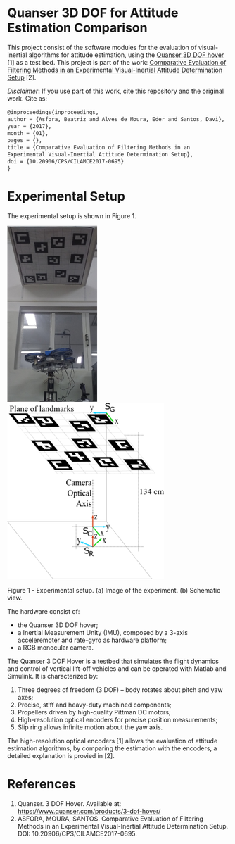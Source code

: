 # Quanser 3D DOF for Attitude Estimation Comparison

This project consist of the software modules for the evaluation of visual-inertial algorithms for attitude estimation, using the [Quanser 3D DOF hover](https://www.quanser.com/products/3-dof-hover/) [1] as a test bed. This project is part of the work: [Comparative Evaluation of Filtering Methods in an Experimental Visual-Inertial Attitude Determination Setup](https://www.researchgate.net/publication/321505855_Comparative_Evaluation_of_Filtering_Methods_in_an_Experimental_Visual-Inertial_Attitude_Determination_Setup) [2]. 

*Disclaimer*: If you use part of this work, cite this repository and the original work. Cite as:

```
@inproceedings{inproceedings,
author = {Asfora, Beatriz and Alves de Moura, Eder and Santos, Davi},
year = {2017},
month = {01},
pages = {},
title = {Comparative Evaluation of Filtering Methods in an Experimental Visual-Inertial Attitude Determination Setup},
doi = {10.20906/CPS/CILAMCE2017-0695}
}
```

# Experimental Setup

The experimental setup is shown in Figure 1. 

<p> <img src="imgs/Setup.jpg" height="400"> &nbsp;  &nbsp; &nbsp;  &nbsp;  <img src="imgs/SetupSchematics.png" height="400"> <p>
<p> Figure 1 - Experimental setup. (a) Image of the experiment. (b) Schematic view. </p>

The hardware consist of: 

- the Quanser 3D DOF hover;
- a Inertial Measurement Unity (IMU), composed by a 3-axis acceleremoter and rate-gyro as hardware platform;
- a RGB monocular camera. 

The Quanser 3 DOF Hover is a testbed that simulates the flight dynamics and control of vertical lift-off vehicles and can be operated with Matlab and Simulink. It is characterized by:

1. Three degrees of freedom (3 DOF) – body rotates about pitch and yaw axes;
2. Precise, stiff and heavy-duty machined components;
3. Propellers driven by high-quality Pittman DC motors;
4. High-resolution optical encoders for precise position measurements; 
5. Slip ring allows infinite motion about the yaw axis. 

The high-resolution optical encoders [1] allows the evaluation of attitude estimation algorithms, by comparing the estimation with the encoders, a detailed explanation is provied in [2].


# References

1. Quanser. 3 DOF Hover. Available at: https://www.quanser.com/products/3-dof-hover/
2. ASFORA, MOURA, SANTOS. Comparative Evaluation of Filtering Methods in an Experimental Visual-Inertial Attitude Determination Setup. DOI: 10.20906/CPS/CILAMCE2017-0695.
